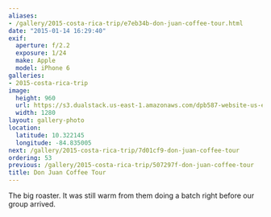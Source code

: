 ```yaml
---
aliases:
- /gallery/2015-costa-rica-trip/e7eb34b-don-juan-coffee-tour.html
date: "2015-01-14 16:29:40"
exif:
  aperture: f/2.2
  exposure: 1/24
  make: Apple
  model: iPhone 6
galleries:
- 2015-costa-rica-trip
image:
  height: 960
  url: https://s3.dualstack.us-east-1.amazonaws.com/dpb587-website-us-east-1/asset/gallery/2015-costa-rica-trip/e7eb34b-don-juan-coffee-tour~1280.jpg
  width: 1280
layout: gallery-photo
location:
  latitude: 10.322145
  longitude: -84.835005
next: /gallery/2015-costa-rica-trip/7d01cf9-don-juan-coffee-tour
ordering: 53
previous: /gallery/2015-costa-rica-trip/507297f-don-juan-coffee-tour
title: Don Juan Coffee Tour
---
```


The big roaster. It was still warm from them doing a batch right before our group arrived.
